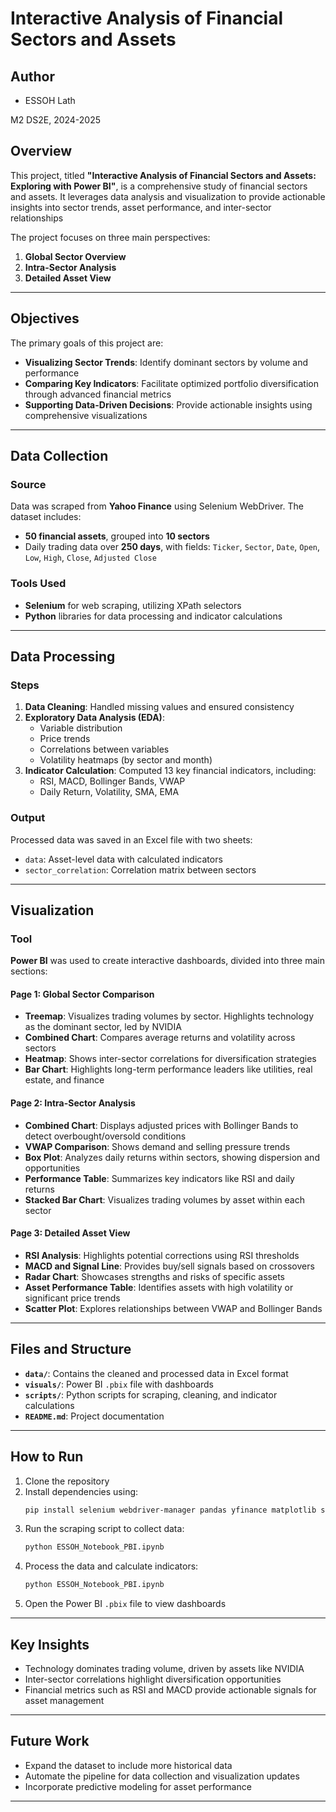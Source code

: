# Interactive Analysis of Financial Sectors and Assets

## Author
- ESSOH Lath

M2 DS2E, 2024-2025  

## Overview
This project, titled **"Interactive Analysis of Financial Sectors and Assets: Exploring with Power BI"**, is a comprehensive study of financial sectors and assets. It leverages data analysis and visualization to provide actionable insights into sector trends, asset performance, and inter-sector relationships

The project focuses on three main perspectives:
1. **Global Sector Overview**
2. **Intra-Sector Analysis**
3. **Detailed Asset View**

---

## Objectives
The primary goals of this project are:
- **Visualizing Sector Trends**: Identify dominant sectors by volume and performance
- **Comparing Key Indicators**: Facilitate optimized portfolio diversification through advanced financial metrics
- **Supporting Data-Driven Decisions**: Provide actionable insights using comprehensive visualizations

---

## Data Collection
### Source
Data was scraped from **Yahoo Finance** using Selenium WebDriver. The dataset includes:
- **50 financial assets**, grouped into **10 sectors**
- Daily trading data over **250 days**, with fields: `Ticker`, `Sector`, `Date`, `Open`, `Low`, `High`, `Close`, `Adjusted Close`

### Tools Used
- **Selenium** for web scraping, utilizing XPath selectors
- **Python** libraries for data processing and indicator calculations

---

## Data Processing
### Steps
1. **Data Cleaning**: Handled missing values and ensured consistency
2. **Exploratory Data Analysis (EDA)**:
   - Variable distribution
   - Price trends
   - Correlations between variables
   - Volatility heatmaps (by sector and month)
3. **Indicator Calculation**: Computed 13 key financial indicators, including:
   - RSI, MACD, Bollinger Bands, VWAP
   - Daily Return, Volatility, SMA, EMA

### Output
Processed data was saved in an Excel file with two sheets:
- `data`: Asset-level data with calculated indicators
- `sector_correlation`: Correlation matrix between sectors

---

## Visualization
### Tool
**Power BI** was used to create interactive dashboards, divided into three main sections:

#### Page 1: Global Sector Comparison
- **Treemap**: Visualizes trading volumes by sector. Highlights technology as the dominant sector, led by NVIDIA
- **Combined Chart**: Compares average returns and volatility across sectors
- **Heatmap**: Shows inter-sector correlations for diversification strategies
- **Bar Chart**: Highlights long-term performance leaders like utilities, real estate, and finance

#### Page 2: Intra-Sector Analysis
- **Combined Chart**: Displays adjusted prices with Bollinger Bands to detect overbought/oversold conditions
- **VWAP Comparison**: Shows demand and selling pressure trends
- **Box Plot**: Analyzes daily returns within sectors, showing dispersion and opportunities
- **Performance Table**: Summarizes key indicators like RSI and daily returns
- **Stacked Bar Chart**: Visualizes trading volumes by asset within each sector

#### Page 3: Detailed Asset View
- **RSI Analysis**: Highlights potential corrections using RSI thresholds
- **MACD and Signal Line**: Provides buy/sell signals based on crossovers
- **Radar Chart**: Showcases strengths and risks of specific assets
- **Asset Performance Table**: Identifies assets with high volatility or significant price trends
- **Scatter Plot**: Explores relationships between VWAP and Bollinger Bands

---

## Files and Structure
- **`data/`**: Contains the cleaned and processed data in Excel format
- **`visuals/`**: Power BI `.pbix` file with dashboards
- **`scripts/`**: Python scripts for scraping, cleaning, and indicator calculations
- **`README.md`**: Project documentation

---

## How to Run
1. Clone the repository
2. Install dependencies using:
   ```bash
   pip install selenium webdriver-manager pandas yfinance matplotlib seaborn plotly

   ```
3. Run the scraping script to collect data:
   ```bash
   python ESSOH_Notebook_PBI.ipynb
   ```
4. Process the data and calculate indicators:
   ```bash
   python ESSOH_Notebook_PBI.ipynb
   ```
5. Open the Power BI `.pbix` file to view dashboards

---

## Key Insights
- Technology dominates trading volume, driven by assets like NVIDIA
- Inter-sector correlations highlight diversification opportunities
- Financial metrics such as RSI and MACD provide actionable signals for asset management

---

## Future Work
- Expand the dataset to include more historical data
- Automate the pipeline for data collection and visualization updates
- Incorporate predictive modeling for asset performance

---



